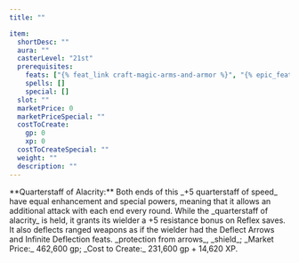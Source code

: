 ```yaml
---
title: ""

item:
  shortDesc: ""
  aura: ""
  casterLevel: "21st"
  prerequisites:
    feats: ["{% feat_link craft-magic-arms-and-armor %}", "{% epic_feat_link craft-epic-magic-arms-and-armor %}"]
    spells: []
    special: []
  slot: ""
  marketPrice: 0
  marketPriceSpecial: ""
  costToCreate:
    gp: 0
    xp: 0
  costToCreateSpecial: ""
  weight: ""
  description: ""
---
```

<p id="quarterstaff-of-alacrity">**Quarterstaff of Alacrity:** Both ends of this _+5 quarterstaff of speed_ have equal enhancement and special powers, meaning that it allows an additional attack with each end every round. While the _quarterstaff of alacrity_ is held, it grants its wielder a +5 resistance bonus on Reflex saves. It also deflects ranged weapons as if the wielder had the Deflect Arrows and Infinite Deflection feats.
_protection from arrows_, _shield_; _Market Price:_ 462,600 gp; _Cost to Create:_ 231,600 gp + 14,620 XP.

